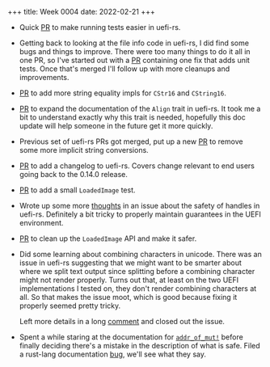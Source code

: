 +++
title: Week 0004
date: 2022-02-21
+++

* Quick [PR](https://github.com/rust-osdev/uefi-rs/pull/364) to make
  running tests easier in uefi-rs.

* Getting back to looking at the file info code in uefi-rs, I did find
  some bugs and things to improve. There were too many things to do it
  all in one PR, so I've started out with a
  [PR](https://github.com/rust-osdev/uefi-rs/pull/365) containing one
  fix that adds unit tests. Once that's merged I'll follow up with more
  cleanups and improvements.
  
* [PR](https://github.com/rust-osdev/uefi-rs/pull/366) to add more
  string equality impls for `CStr16` and `CString16`.

* [PR](https://github.com/rust-osdev/uefi-rs/pull/367) to expand the
  documentation of the `Align` trait in uefi-rs. It took me a bit to
  understand exactly why this trait is needed, hopefully this doc update
  will help someone in the future get it more quickly.

* Previous set of uefi-rs PRs got merged, put up a new
  [PR](https://github.com/rust-osdev/uefi-rs/pull/368) to remove some
  more implicit string conversions.

* [PR](https://github.com/rust-osdev/uefi-rs/pull/369) to add a
  changelog to uefi-rs. Covers change relevant to end users going back
  to the 0.14.0 release.

* [PR](https://github.com/rust-osdev/uefi-rs/pull/370) to add a small
  `LoadedImage` test.

* Wrote up some more
  [thoughts](https://github.com/rust-osdev/uefi-rs/issues/359#issuecomment-1051587214)
  in an issue about the safety of handles in uefi-rs. Definitely a bit
  tricky to properly maintain guarantees in the UEFI environment.

* [PR](https://github.com/rust-osdev/uefi-rs/pull/375) to clean up the
  `LoadedImage` API and make it safer.

* Did some learning about combining characters in unicode. There was an
  issue in uefi-rs suggesting that we might want to be smarter about
  where we split text output since splitting before a combining
  character might not render properly. Turns out that, at least on the
  two UEFI implementations I tested on, they don't render combining
  characters at all. So that makes the issue moot, which is good because
  fixing it properly seemed pretty tricky.
  
  Left more details in a long
  [comment](https://github.com/rust-osdev/uefi-rs/issues/73#issuecomment-1053727614)
  and closed out the issue.

* Spent a while staring at the documentation for
  [`addr_of_mut!`](https://doc.rust-lang.org/core/ptr/macro.addr_of_mut.html)
  before finally deciding there's a mistake in the description of what
  is safe. Filed a rust-lang documentation
  [bug](https://github.com/rust-lang/rust/issues/94473), we'll see what
  they say.
